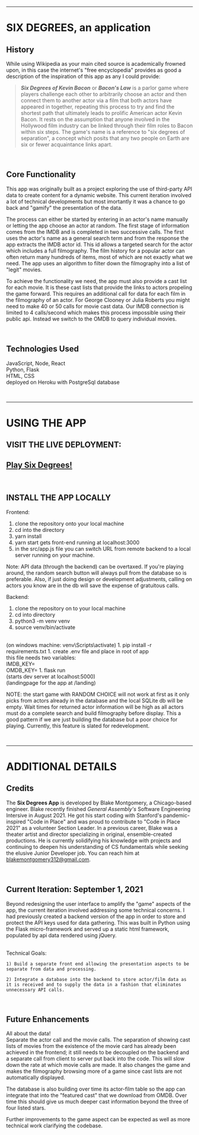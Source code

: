 

---
# SIX DEGREES, an application

## History
While using Wikipedia as your main cited source is academically frowned upon, in this case the internet's "free encyclopedia" provides as good a description of the inspiration of this app as any I could provide:

> **_Six Degrees of Kevin Bacon_** or **_Bacon's Law_** is a parlor game where players challenge each other to arbitrarily choose an actor and then connect them to another actor via a film that both actors have appeared in together, repeating this process to try and find the shortest path that ultimately leads to prolific American actor Kevin Bacon. It rests on the assumption that anyone involved in the Hollywood film industry can be linked through their film roles to Bacon within six steps. The game's name is a reference to "six degrees of separation", a concept which posits that any two people on Earth are six or fewer acquaintance links apart.

<br>

## Core Functionality
This app was originally built as a project exploring the use of third-party API data to create content for a dynamic website. This current iteration involved a lot of technical developments but most imortantly it was a chance to go back and "gamify" the presentation of the data.

The process can either be started by entering in an actor's name manually or letting the app choose an actor at random. The first stage of information comes from the IMDB and is completed in two successive calls. The first uses the actor's name as a general search term and from the response the app extracts the IMDB actor id. This id allows a targeted search for the actor which includes a full filmography. The film history for a popular actor can often return many hundreds of items, most of which are not exactly what we need. The app uses an algorithm to filter down the filmography into a list of "legit" movies.

To achieve the functionality we need, the app must also provide a cast list for each movie. It is these cast lists that provide the links to actors propeling the game forward. This requires an additional call for data for each film in the filmography of an actor. For George Clooney or Julia Roberts you might need to make 40 or 50 calls for movie cast data. Our IMDB connection is limited to 4 calls/second which makes this process impossible using their public api. Instead we switch to the OMDB to query individual movies.

<br>


## Technologies Used
JavaScript, Node, React <br>
Python, Flask <br>
HTML, CSS <br>
deployed on Heroku with PostgreSql database

<br>

---
# USING THE APP
## VISIT THE LIVE DEPLOYMENT:
## [Play Six Degrees!](https://six-degrees-flask.herokuapp.com/landing)

<br>

## INSTALL THE APP LOCALLY
Frontend:
<br>
1. clone the repository onto your local machine
1. cd into the directory
1. yarn install
1. yarn start gets front-end running at localhost:3000
1. in the src/app.js file you can switch URL from remote backend to a local server running on your machine.

Note: API data (through the backend) can be overtaxed. If you're playing around, the random search button will always pull from the database so is preferable. Also, if just doing design or development adjustments, calling on actors you know are in the db will save the expense of gratuitous calls. 

Backend:
<be>
1. clone the repository on to your local machine
1. cd into directory
1. python3 -m venv venv
1. source venv/bin/activate 
<br>
(on windows machine: venv\Scripts\activate)
1. pip install -r requirements.txt
1. create .env file and place in root of app <br>
this file needs two variables:<br>
IMDB_KEY=<whatever_your_IMDB_key_is><br>
OMDB_KEY=<whatever_your_OMDB_key_is>
1.  flask run <br>
(starts dev server at localhost:5000)<br>
(landingpage for the app at /landing)

NOTE: the start game with RANDOM CHOICE will not work at first as it only picks from actors already in the database and the local SQLite db will be empty. Wait times for returned actor information will be high as all actors must do a complete search and build filmography before display. This a good pattern if we are just building the database but a poor choice for playing. Currently, this feature is slated for redevelopment.



<br>

---
# ADDITIONAL DETAILS

## Credits

The **Six Degrees App** is developed by Blake Montgomery, a Chicago-based engineer. Blake recently finished _General Assembly's_ Software Engineering Intersive in August 2021. He got his start coding with Stanford's pandemic-inspired "Code in Place" and was proud to contribute to "Code in Place 2021" as a volunteer Section Leader. In a previous career, Blake was a theater artist and director specializing in original, ensemble-created productions. He is currently solidifying his knowledge with projects and continuing to deepen his understanding of CS fundamentals while seeking the elusive Junior Developer job. You can reach him at blakemontgomery312@gmail.com.

<br>

## Current Iteration: September 1, 2021
Beyond redesigning the user interface to amplify the "game" aspects of the app, the current iteration involved addressing some technical concerns. I had previously created a backend version of the app in order to store and protect the API keys used for data gathering. This was built in Python using the Flask micro-framework and served up a static html framework, populated by api data rendered using jQuery.

<br>
Technical Goals:<br>

    1) Build a separate front end allowing the presentation aspects to be separate from data and processing.
    
    2) Integrate a database into the backend to store actor/film data as it is received and to supply the data in a fashion that eliminates unnecessary API calls.


<br>


## Future Enhancements
All about the data! <br>
Separate the actor call and the movie calls. The separation of showing cast lists of movies from the existence of the movie card has already been achieved in the frontend; it still needs to be decoupled on the backend and a separate call from client to server put back into the code. This will slow down the rate at which movie calls are made. It also changes the game and makes the filmography browsing more of a game since cast lists are not automatically displayed.

The database is also building over time its actor-film table so the app can integrate that into the "featured cast" that we download from OMDB. Over time this should give us much deeper cast information beyond the three of four listed stars.

Further improvements to the game aspect can be expected as well as more technical work clarifying the codebase.

